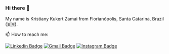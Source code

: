 ### Hi there 👋

My name is Kristiany Kukert Zamai from Florianópolis, Santa Catarina, Brazil (🇧🇷). 


📫 How to reach me:

[![Linkedin Badge](https://img.shields.io/badge/-LinkedIn-blue?style=flat-square&logo=Linkedin&logoColor=white&link=https://br.linkedin.com/in/kristiany-kukert-zamai-b92422/pt-br)](https://br.linkedin.com/in/kristiany-kukert-zamai-b92422/pt-br)
[![Gmail Badge](https://img.shields.io/badge/-Gmail-c14438?style=flat-square&logo=Gmail&logoColor=white&link=mailto:kkzamai@gmail.com)](mailto:kkzamai@gmail.com)
[![Instagram Badge](https://img.shields.io/badge/-Instagram-purple?style=flat-square&logo=Instagram&logoColor=white&link=https://instagram.com/kris.zamai)](https://instagram.com/kris.zamai)

<!--

**kkzamai/kkzamai** is a ✨ _special_ ✨ repository because its `README.md` (this file) appears on your GitHub profile.

Here are some ideas to get you started:

- 🔭 I’m currently working on ...
- 🌱 I’m currently learning ...
- 👯 I’m looking to collaborate on ...
- 🤔 I’m looking for help with ...
- 💬 Ask me about ...
- 📫 How to reach me: ...
- 😄 Pronouns: ...
- ⚡ Fun fact: ...
-->

